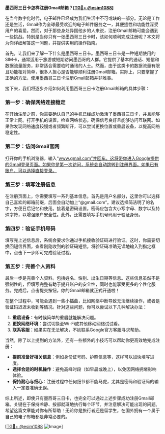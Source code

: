 **墨西哥三日卡怎样注册Gmail邮箱？[[TG💪+ @esim1088](https://t.me/s/esim1088)]**

在当今数字化时代，电子邮件已经成为我们生活中不可或缺的一部分。无论是工作还是生活，Gmail作为全球最受欢迎的电子邮件服务之一，其便捷性和功能性深受用户的喜爱。然而，对于那些身处异国他乡的人来说，注册Gmail邮箱可能会遇到一些挑战。特别是当你只有一张墨西哥三日卡时，该如何顺利完成注册呢？本文将为你详细解答这一问题，并提供实用的操作指南。

首先，让我们来了解一下什么是墨西哥三日卡。墨西哥三日卡是一种短期使用的SIM卡，通常适用于旅游或短期访问墨西哥的人群。它提供了基本的通话、短信和数据流量服务，非常适合需要临时通讯的人士。然而，由于这类卡的数据流量有限且功能相对简单，很多人担心是否能够顺利注册Gmail邮箱。实际上，只要掌握了正确的方法，使用墨西哥三日卡注册Gmail邮箱并非难事。

接下来，我们将逐步介绍如何利用墨西哥三日卡注册Gmail邮箱的具体步骤：

### **第一步：确保网络连接稳定**
在开始注册之前，你需要确认自己的手机已经成功激活了墨西哥三日卡，并且能够正常上网。打开手机的设置，检查网络状态，确保信号良好且能够访问互联网。如果你发现网络速度较慢或者频繁断开，可以尝试更换位置或重启设备，以提高网络稳定性。

### **第二步：访问Gmail官网**
打开你的手机浏览器，输入“www.gmail.com”并回车。这将带你进入Google提供的Gmail登录页面。如果你是第一次访问，系统会自动跳转到注册界面。如果已有账户，可以选择直接登录。

### **第三步：填写注册信息**
在注册页面上，你需要填写一系列基本信息。首先是用户名部分，这里你可以选择自己喜欢的邮箱前缀，后面会自动加上“@gmail.com”。建议选择简洁明了的名字，方便日后记忆和使用。接着是密码设置，密码应包含大小写字母、数字以及特殊字符，以增强账户安全性。此外，还需要填写手机号码用于验证身份。

### **第四步：验证手机号码**
填写完上述信息后，系统会要求你通过手机接收验证码进行验证。这时，你需要切换回短信界面，查看刚刚收到的验证码短信。将验证码准确无误地输入到指定框中，点击下一步即可完成验证过程。

### **第五步：完善个人资料**
最后一步是完善个人资料。包括姓名、性别、出生日期等信息。这些信息虽然不是强制性的，但填写完整有助于提升账户的安全性，同时也能享受更多的个性化服务。完成后，点击提交按钮，你的Gmail邮箱就正式开通啦！

在整个过程中，可能会遇到一些小插曲，比如网络中断导致无法继续操作，或者是验证码迟迟未收到等情况。针对这些问题，你可以尝试以下几种解决办法：

1. **重启设备**：有时候简单的重启就能解决问题。
2. **更换网络环境**：尝试切换至Wi-Fi或其他移动网络试试看。
3. **联系客服**：如果实在无法解决，不妨联系Google官方客服寻求帮助。

当然，除了以上提到的方法外，还有一些额外的小技巧可以帮助你更高效地完成注册：

- **提前准备好相关信息**：例如身份证号码、护照信息等，这样可以加快填写进度。
- **选择合适的时机操作**：避免高峰时段（如早晨或晚上），以免因网络拥堵影响体验。
- **保持耐心与细心**：注册过程中任何细节都不能马虎，尤其是密码和验证码的输入一定要准确无误。

综上所述，即使只有墨西哥三日卡，也完全可以通过上述步骤成功注册Gmail邮箱。关键在于保持冷静、按部就班地执行每个环节，并注意解决可能出现的问题。希望这篇文章能对你有所帮助！无论你是旅行者还是留学生，在国外拥有一个属于自己的电子邮箱都是非常必要的。

[[TG💪+ @esim1088](https://t.me/s/esim1088) ![Image](https://i.postimg.cc/4NQfJmqS/Snipaste-2025-05-13-00-14-12.png)]